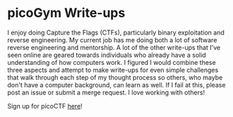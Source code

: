 # picoGym Write-ups

I enjoy doing Capture the Flags (CTFs), particularly binary exploitation and 
reverse engineering. My current job has me doing both a lot of software reverse 
engineering and mentorship. A lot of the other write-ups that I've seen online 
are geared towards individuals who already have a solid understanding of how 
computers work. I figured I would combine these three aspects and attempt to 
make write-ups for even simple challenges that walk through each step of my 
thought process so others, who maybe don't have a computer background, can 
learn as well. If I fail at this, please post an issue or submit a merge request.
I love working with others!

Sign up for picoCTF [here][pico]!

[pico]: https://picoctf.org/